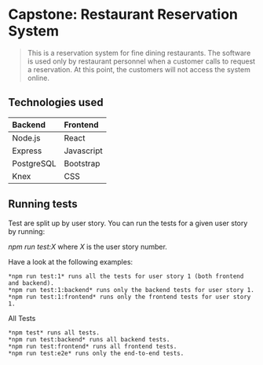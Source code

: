 # Capstone: Restaurant Reservation System

> This is a reservation system for fine dining restaurants.
> The software is used only by restaurant personnel when a customer calls to request a reservation.
> At this point, the customers will not access the system online.

## Technologies used

| Backend | Frontend |
| :-------| :--------|
| Node.js | React    |
|Express  | Javascript|
|PostgreSQL |Bootstrap|
|Knex    | CSS         |

## Running tests

Test are split up by user story. You can run the tests for a given user story by running:

*npm run test:X* where *X* is the user story number.

Have a look at the following examples:

    *npm run test:1* runs all the tests for user story 1 (both frontend and backend).
    *npm run test:1:backend* runs only the backend tests for user story 1.
    *npm run test:1:frontend* runs only the frontend tests for user story 1.

All Tests

    *npm test* runs all tests.
    *npm run test:backend* runs all backend tests.
    *npm run test:frontend* runs all frontend tests.
    *npm run test:e2e* runs only the end-to-end tests.









